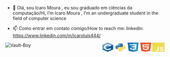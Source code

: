 - 👋 Olá, sou Icaro Moura , eu sou graduado em ciências da computação/Hi, I’m Icaro Moura , I'm an undergraduate student in the field of computer science
 <!---- 👀 Estou interessado em trabalhar em projetos que envolvam Machine Learning e Data Science/I’m interested in work on projects with Machine Learning and Data Science --->
- 📫 Como entrar em contato comigo/How to reach me: linkedin: https://www.linkedin.com/in/icaroluis444/

 <!--- <img align="left" img height="180em" src="https://github-readme-stats.vercel.app/api/top-langs/?username=icaroluis4&layout=compact&langs_count=7&theme=dracula"/> --->
<div style="position: relative;">
  
  <div style="position: absolute; top: 0; right: 0;">
    <!-- Seus objetos aqui -->
    <img align="right" alt="Rafa-Js" height="30" width="40" src="https://raw.githubusercontent.com/devicons/devicon/master/icons/javascript/javascript-plain.svg">
    <img align="right" alt="Rafa-HTML" height="30" width="40" src="https://raw.githubusercontent.com/devicons/devicon/master/icons/html5/html5-original.svg">
    <img align="right" alt="Rafa-CSS" height="30" width="40" src="https://raw.githubusercontent.com/devicons/devicon/master/icons/css3/css3-original.svg">
    <img align="right" alt="Rafa-Python" height="30" width="40" src="https://raw.githubusercontent.com/devicons/devicon/master/icons/python/python-original.svg">
    <img align="right" alt="Rafa-Csharp" height="30" width="40" src="https://raw.githubusercontent.com/devicons/devicon/master/icons/c/c-original.svg">
  </div>
  <img style="position: right; top: 0; right: 0;" alt="Vault-Boy" src="https://media.giphy.com/media/CWcebXJhflE64/giphy.gif">
</div>


<!---
icaroluis4/icaroluis4 is a ✨ special ✨ repository because its `README.md` (this file) appears on your GitHub profile.
You can click the Preview link to take a look at your changes.
--->
